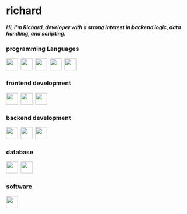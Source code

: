 # richard

##### Hi, I'm Richard, developer with a strong interest in backend logic, data handling, and scripting.

### programming Languages
<img height="32" width="32" src="https://cdn.simpleicons.org/c/white" />&nbsp;&nbsp;<img height="32" width="32" src="https://cdn.simpleicons.org/lua/white" />&nbsp;&nbsp;<img height="32" width="32" src="https://cdn.simpleicons.org/javascript/white" />&nbsp;&nbsp;<img height="32" width="32" src="https://cdn.simpleicons.org/php/white" />&nbsp;&nbsp;<img height="32" width="32" src="https://cdn.simpleicons.org/python/white" />

### frontend development 
<img height="32" width="32" src="https://cdn.simpleicons.org/html5/white" />&nbsp;&nbsp;<img height="32" width="32" src="https://cdn.simpleicons.org/css/white" />&nbsp;&nbsp;<img height="32" width="32" src="https://cdn.simpleicons.org/tailwindcss/white" />

### backend development 
<img height="32" width="32" src="https://cdn.simpleicons.org/nodedotjs/white" />&nbsp;&nbsp;<img height="32" width="32" src="https://cdn.simpleicons.org/nginx/white" />&nbsp;&nbsp;<img height="32" width="32" src="https://cdn.simpleicons.org/express/white" />

### database
<img height="32" width="32" src="https://cdn.simpleicons.org/mysql/white" />&nbsp;&nbsp;<img height="32" width="32" src="https://cdn.simpleicons.org/mariadb/white" />

### software
<img height="32" width="32" src="https://cdn.simpleicons.org/figma/white" />
